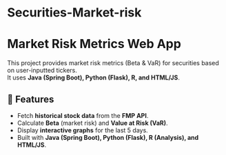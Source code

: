 # Securities-Market-risk
# Market Risk Metrics Web App

This project provides market risk metrics (Beta & VaR) for securities based on user-inputted tickers.  
It uses **Java (Spring Boot), Python (Flask), R, and HTML/JS**.

## 📌 Features
- Fetch **historical stock data** from the **FMP API**.
- Calculate **Beta** (market risk) and **Value at Risk (VaR)**.
- Display **interactive graphs** for the last 5 days.
- Built with **Java (Spring Boot), Python (Flask), R (Analysis), and HTML/JS**.


